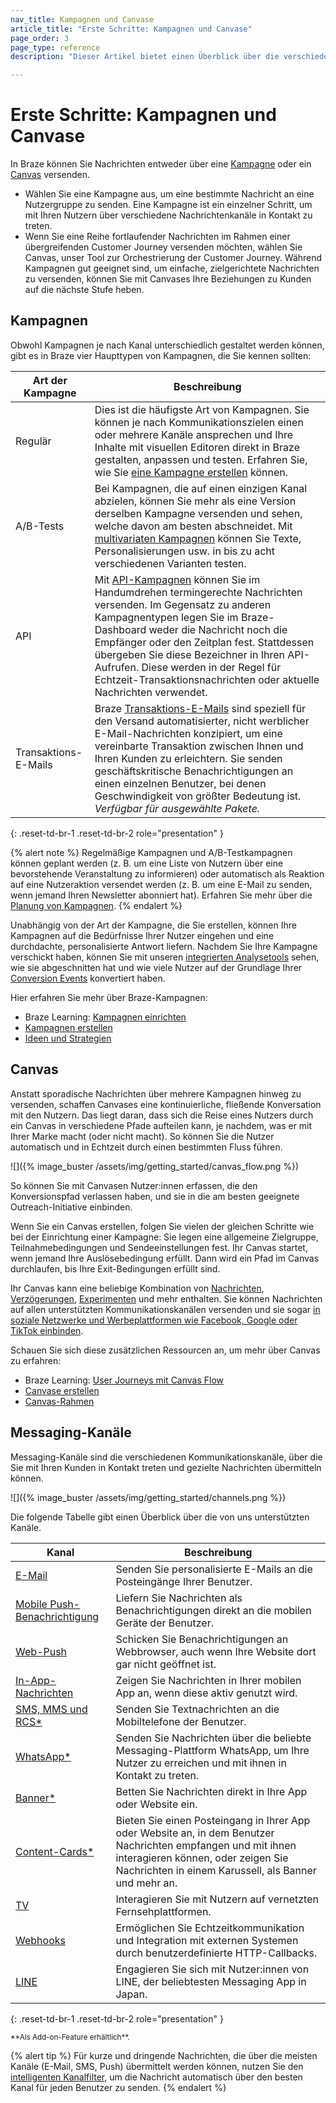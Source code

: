 ```yaml
---
nav_title: Kampagnen und Canvase
article_title: "Erste Schritte: Kampagnen und Canvase"
page_order: 3
page_type: reference
description: "Dieser Artikel bietet einen Überblick über die verschiedenen Möglichkeiten, wie Sie mit Braze Nachrichten versenden können."

---
```


# Erste Schritte: Kampagnen und Canvase

In Braze können Sie Nachrichten entweder über eine [Kampagne](#campaigns) oder ein [Canvas](#canvas) versenden.

- Wählen Sie eine Kampagne aus, um eine bestimmte Nachricht an eine Nutzergruppe zu senden. Eine Kampagne ist ein einzelner Schritt, um mit Ihren Nutzern über verschiedene Nachrichtenkanäle in Kontakt zu treten.
- Wenn Sie eine Reihe fortlaufender Nachrichten im Rahmen einer übergreifenden Customer Journey versenden möchten, wählen Sie Canvas, unser Tool zur Orchestrierung der Customer Journey. Während Kampagnen gut geeignet sind, um einfache, zielgerichtete Nachrichten zu versenden, können Sie mit Canvases Ihre Beziehungen zu Kunden auf die nächste Stufe heben.

## Kampagnen

Obwohl Kampagnen je nach Kanal unterschiedlich gestaltet werden können, gibt es in Braze vier Haupttypen von Kampagnen, die Sie kennen sollten:

| Art der Kampagne        | Beschreibung                                                                                                                                                                                                                                                                                              |
| -------------------- | -------------------------------------------------------------------------------------------------------------------------------------------------------------------------------------------------------------------------------------------------------------------------------------------------------- |
| Regulär              | Dies ist die häufigste Art von Kampagnen. Sie können je nach Kommunikationszielen einen oder mehrere Kanäle ansprechen und Ihre Inhalte mit visuellen Editoren direkt in Braze gestalten, anpassen und testen. Erfahren Sie, wie Sie [eine Kampagne erstellen]({{site.baseurl}}/user_guide/engagement_tools/campaigns/building_campaigns/creating_campaign) können. |
| A/B-Tests          | Bei Kampagnen, die auf einen einzigen Kanal abzielen, können Sie mehr als eine Version derselben Kampagne versenden und sehen, welche davon am besten abschneidet. Mit [multivariaten Kampagnen]({{site.baseurl}}/user_guide/engagement_tools/testing/multivariant_testing/) können Sie Texte, Personalisierungen usw. in bis zu acht verschiedenen Varianten testen. |
| API                  | Mit [API-Kampagnen]({{site.baseurl}}/api/api_campaigns/) können Sie im Handumdrehen termingerechte Nachrichten versenden. Im Gegensatz zu anderen Kampagnentypen legen Sie im Braze-Dashboard weder die Nachricht noch die Empfänger oder den Zeitplan fest. Stattdessen übergeben Sie diese Bezeichner in Ihren API-Aufrufen. Diese werden in der Regel für Echtzeit-Transaktionsnachrichten oder aktuelle Nachrichten verwendet.  |
| Transaktions-E-Mails | Braze [Transaktions-E-Mails]({{site.baseurl}}/user_guide/message_building_by_channel/email/transactional_message_api_campaign/) sind speziell für den Versand automatisierter, nicht werblicher E-Mail-Nachrichten konzipiert, um eine vereinbarte Transaktion zwischen Ihnen und Ihren Kunden zu erleichtern. Sie senden geschäftskritische Benachrichtigungen an einen einzelnen Benutzer, bei denen Geschwindigkeit von größter Bedeutung ist. *Verfügbar für ausgewählte Pakete.* |
{: .reset-td-br-1 .reset-td-br-2 role="presentation" }

{% alert note %}
Regelmäßige Kampagnen und A/B-Testkampagnen können geplant werden (z. B. um eine Liste von Nutzern über eine bevorstehende Veranstaltung zu informieren) oder automatisch als Reaktion auf eine Nutzeraktion versendet werden (z. B. um eine E-Mail zu senden, wenn jemand Ihren Newsletter abonniert hat). Erfahren Sie mehr über die [Planung von Kampagnen]({{site.baseurl}}/user_guide/engagement_tools/campaigns/building_campaigns/delivery_types).
{% endalert %}

Unabhängig von der Art der Kampagne, die Sie erstellen, können Ihre Kampagnen auf die Bedürfnisse Ihrer Nutzer eingehen und eine durchdachte, personalisierte Antwort liefern. Nachdem Sie Ihre Kampagne verschickt haben, können Sie mit unseren [integrierten Analysetools]({{site.baseurl}}/user_guide/analytics/reporting/) sehen, wie sie abgeschnitten hat und wie viele Nutzer auf der Grundlage Ihrer [Conversion Events]({{site.baseurl}}/user_guide/engagement_tools/messaging_fundamentals/conversion_events/) konvertiert haben.

Hier erfahren Sie mehr über Braze-Kampagnen:

- Braze Learning: [Kampagnen einrichten](https://learning.braze.com/campaign-setup-delivery-targeting-conversions)
- [Kampagnen erstellen]({{site.baseurl}}/user_guide/engagement_tools/campaigns/building_campaigns/creating_campaign)
- [Ideen und Strategien]({{site.baseurl}}/user_guide/engagement_tools/campaigns/ideas_and_strategies)

## Canvas

Anstatt sporadische Nachrichten über mehrere Kampagnen hinweg zu versenden, schaffen Canvases eine kontinuierliche, fließende Konversation mit den Nutzern. Das liegt daran, dass sich die Reise eines Nutzers durch ein Canvas in verschiedene Pfade aufteilen kann, je nachdem, was er mit Ihrer Marke macht (oder nicht macht). So können Sie die Nutzer automatisch und in Echtzeit durch einen bestimmten Fluss führen.

\![]({% image_buster /assets/img/getting_started/canvas_flow.png %})

So können Sie mit Canvasen Nutzer:innen erfassen, die den Konversionspfad verlassen haben, und sie in die am besten geeignete Outreach-Initiative einbinden.

Wenn Sie ein Canvas erstellen, folgen Sie vielen der gleichen Schritte wie bei der Einrichtung einer Kampagne: Sie legen eine allgemeine Zielgruppe, Teilnahmebedingungen und Sendeeinstellungen fest. Ihr Canvas startet, wenn jemand Ihre Auslösebedingung erfüllt. Dann wird ein Pfad im Canvas durchlaufen, bis Ihre Exit-Bedingungen erfüllt sind.

Ihr Canvas kann eine beliebige Kombination von [Nachrichten]({{site.baseurl}}/user_guide/engagement_tools/canvas/canvas_components/message_step/), [Verzögerungen]({{site.baseurl}}/user_guide/engagement_tools/canvas/canvas_components/delay_step/), [Experimenten]({{site.baseurl}}/user_guide/engagement_tools/canvas/canvas_components/experiment_step/) und mehr enthalten. Sie können Nachrichten auf allen unterstützten Kommunikationskanälen versenden und sie sogar [in soziale Netzwerke und Werbeplattformen wie Facebook, Google oder TikTok einbinden]({{site.baseurl}}/partners/canvas_audience_sync/overview/).

Schauen Sie sich diese zusätzlichen Ressourcen an, um mehr über Canvas zu erfahren:

- Braze Learning: [User Journeys mit Canvas Flow](https://learning.braze.com/path/journey-orchestration-with-canvas-flow)
- [Canvase erstellen]({{site.baseurl}}/user_guide/engagement_tools/canvas/create_a_canvas/create_a_canvas/)
- [Canvas-Rahmen]({{site.baseurl}}/user_guide/engagement_tools/canvas/get_started/canvas_outlines/)

## Messaging-Kanäle

Messaging-Kanäle sind die verschiedenen Kommunikationskanäle, über die Sie mit Ihren Kunden in Kontakt treten und gezielte Nachrichten übermitteln können. 

\![]({% image_buster /assets/img/getting_started/channels.png %})

Die folgende Tabelle gibt einen Überblick über die von uns unterstützten Kanäle.

| Kanal                                                                                              | Beschreibung                                                                                                                                            |
| ---------------------------------------------------------------------------------------------------- | ------------------------------------------------------------------------------------------------------------------------------------------------------ |
| [E-Mail]({{site.baseurl}}/user_guide/message_building_by_channel/email/about/)                        | Senden Sie personalisierte E-Mails an die Posteingänge Ihrer Benutzer.                                                                                                       |
| [Mobile Push-Benachrichtigung]({{site.baseurl}}/user_guide/message_building_by_channel/push/about/)                   | Liefern Sie Nachrichten als Benachrichtigungen direkt an die mobilen Geräte der Benutzer.                                                                                   |
| [Web-Push]({{site.baseurl}}/user_guide/message_building_by_channel/push/web)                         | Schicken Sie Benachrichtigungen an Webbrowser, auch wenn Ihre Website dort gar nicht geöffnet ist.                                                         |
| [In-App-Nachrichten]({{site.baseurl}}/user_guide/message_building_by_channel/in-app_messages/about/)    | Zeigen Sie Nachrichten in Ihrer mobilen App an, wenn diese aktiv genutzt wird.                                                                             |
| [SMS, MMS und RCS*]({{site.baseurl}}/user_guide/message_building_by_channel/sms_mms_rcs/)                   | Senden Sie Textnachrichten an die Mobiltelefone der Benutzer.                                                                                                            |
| [WhatsApp*]({{site.baseurl}}/user_guide/message_building_by_channel/whatsapp/overview/)              | Senden Sie Nachrichten über die beliebte Messaging-Plattform WhatsApp, um Ihre Nutzer zu erreichen und mit ihnen in Kontakt zu treten.                                                   |
| [Banner*]({{site.baseurl}}/user_guide/message_building_by_channel/banners/)       | Betten Sie Nachrichten direkt in Ihre App oder Website ein. |
| [Content-Cards*]({{site.baseurl}}/user_guide/message_building_by_channel/content_cards/about/)       | Bieten Sie einen Posteingang in Ihrer App oder Website an, in dem Benutzer Nachrichten empfangen und mit ihnen interagieren können, oder zeigen Sie Nachrichten in einem Karussell, als Banner und mehr an. |
| [TV]({{site.baseurl}}/developer_guide/platforms/tv_and_ott/)                           | Interagieren Sie mit Nutzern auf vernetzten Fernsehplattformen.                                                                                                   |
| [Webhooks]({{site.baseurl}}/user_guide/message_building_by_channel/webhooks/understanding_webhooks/) | Ermöglichen Sie Echtzeitkommunikation und Integration mit externen Systemen durch benutzerdefinierte HTTP-Callbacks.                                                    |
| [LINE]({{site.baseurl}}/user_guide/message_building_by_channel/line/) | Engagieren Sie sich mit Nutzer:innen von LINE, der beliebtesten Messaging App in Japan.                                                    |
{: .reset-td-br-1 .reset-td-br-2 role="presentation" }

<sup>\*\*Als Add-on-Feature erhältlich\*\*.</sup>

{% alert tip %}
Für kurze und dringende Nachrichten, die über die meisten Kanäle (E-Mail, SMS, Push) übermittelt werden können, nutzen Sie den [intelligenten Kanalfilter]({{site.baseurl}}/user_guide/brazeai/intelligence/intelligent_channel/), um die Nachricht automatisch über den besten Kanal für jeden Benutzer zu senden.
{% endalert %}

